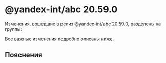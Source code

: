 # @yandex-int/abc 20.59.0

<!-- ЧЕЛОВЕЧЕСКОЕ ВСТУПЛЕНИЕ -->

Изменения, вошедшие в релиз @yandex-int/abc 20.59.0, разделены на группы:

Все важные изменения подробно описаны [ниже](#Пояснения).

## Пояснения

